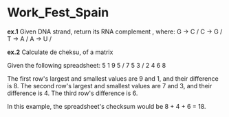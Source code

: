# Work_Fest_Spain

**ex.1**
Given DNA strand, return its RNA complement
, where:
G -> C /
C -> G /
T -> A /
A -> U /

**ex.2**
Calculate de cheksu, of a matrix

Given the following spreadsheet:
5 1 9 5
/ 7 5 3
/ 2 4 6 8

The first row's largest and smallest values are 9 and 1, and their difference is 8.
The second row's largest and smallest values are 7 and 3, and their difference is 4.
The third row's difference is 6.

In this example, the spreadsheet's checksum would be 8 + 4 + 6 = 18.